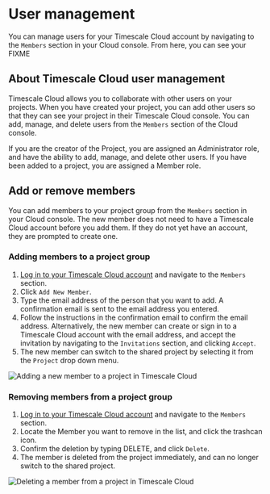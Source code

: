# User management
You can manage users for your Timescale Cloud account by navigating to the
`Members` section in your Cloud console. From here, you can see your FIXME

## About Timescale Cloud user management
Timescale Cloud allows you to collaborate with other users on your projects.
When you have created your project, you can add other users so that they can see
your project in their Timescale Cloud console. You can add, manage, and delete
users from the `Members` section of the Cloud console.

If you are the creator of the Project, you are assigned an Administrator role,
and have the ability to add, manage, and delete other users. If you have been
added to a project, you are assigned a Member role.

## Add or remove members
You can add members to your project group from the `Members` section in your
Cloud console.  The new member does not need  to have a Timescale Cloud account
before you add them. If they do not yet have an account, they are prompted to
create one.

<procedure>

### Adding members to a project group
1.  [Log in to your Timescale Cloud account][cloud-login] and navigate to
    the `Members` section.
1.  Click `Add New Member`.
1.  Type the email address of the person that you want to add. A confirmation
    email is sent to the email address you entered.
1.  Follow the instructions in the confirmation email to confirm the email
    address. Alternatively, the new member can create or sign in to a Timescale Cloud account with the email address, and accept the invitation by navigating to the `Invitations` section, and clicking `Accept`.
1.  The new member can switch to the shared project by selecting it from the
    `Project` drop down menu.

<img class="main-content__illustration" src="https://s3.amazonaws.com/assets.timescale.com/docs/images/FIXME.png" alt="Adding a new member to a project in Timescale Cloud"/>

</procedure>

<procedure>

### Removing members from a project group
1.  [Log in to your Timescale Cloud account][cloud-login] and navigate to
    the `Members` section.
1.  Locate the Member you want to remove in the list, and click the trashcan
    icon.
1.  Confirm the deletion by typing DELETE, and click `Delete`.
1.  The member is deleted from the project immediately, and can no longer switch
    to the shared project.

<img class="main-content__illustration" src="https://s3.amazonaws.com/assets.timescale.com/docs/images/FIXME.png" alt="Deleting a member from a project in Timescale Cloud"/>

</procedure>

[cloud-login]: https://console.cloud.timescale.com/
